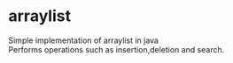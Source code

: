 # arraylist
Simple implementation of arraylist in java <br>
Performs operations such as insertion,deletion and search.
